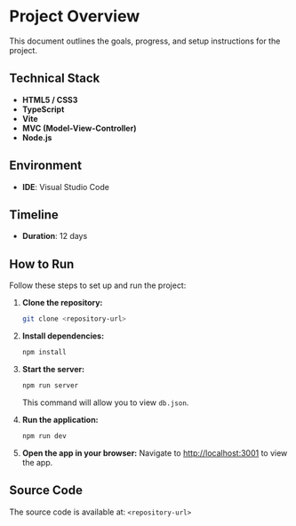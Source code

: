 # Project Overview

This document outlines the goals, progress, and setup instructions for the project.

## Technical Stack

- **HTML5 / CSS3**
- **TypeScript**
- **Vite**
- **MVC (Model-View-Controller)**
- **Node.js**

## Environment

- **IDE**: Visual Studio Code

## Timeline

- **Duration**: 12 days

## How to Run

Follow these steps to set up and run the project:

1. **Clone the repository:**
    ```bash
    git clone <repository-url>
    ```

2. **Install dependencies:**
    ```bash
    npm install
    ```

3. **Start the server:**
    ```bash
    npm run server
    ```

    This command will allow you to view `db.json`.

4. **Run the application:**
    ```bash
    npm run dev
    ```

5. **Open the app in your browser:**
    Navigate to [http://localhost:3001](http://localhost:3001) to view the app.

## Source Code

The source code is available at: `<repository-url>`
